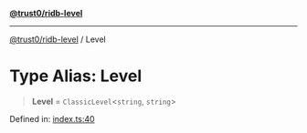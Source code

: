 [**@trust0/ridb-level**](../README.md)

***

[@trust0/ridb-level](../README.md) / Level

# Type Alias: Level

> **Level** = `ClassicLevel`\<`string`, `string`\>

Defined in: [index.ts:40](https://github.com/trust0-project/RIDB/blob/1bab2eafbebd794b08d4290d79a11be8a690c8ca/packages/ridb-level/src/index.ts#L40)
